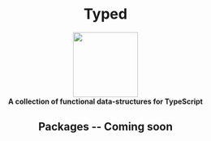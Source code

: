<h1 align='center'>Typed</h1>

<div align='center'>
  <img src='https://github.com/motorcyclets/motorcycle/raw/master/.assets/logo.png' width='128' />
</div>

<div align='center'>
  <strong>A collection of functional data-structures for TypeScript</strong>
</div>

<div align='center'>

## Packages -- Coming soon